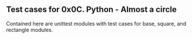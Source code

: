 ## Test cases for 0x0C. Python - Almost a circle
Contained here are unittest modules with test cases for base, square, and rectangle modules.
